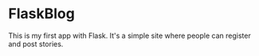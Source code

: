 # FlaskBlog
This is my first app with Flask. It's a simple site where people can register and post stories.

